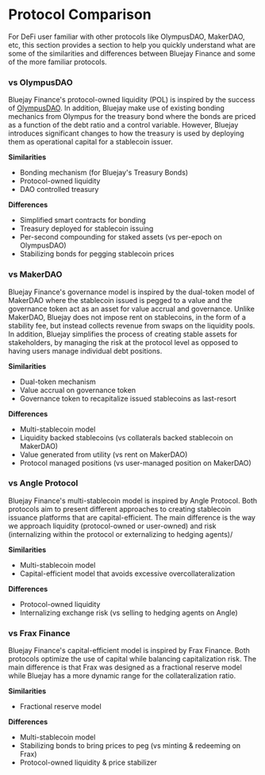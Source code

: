 # Protocol Comparison

For DeFi user familiar with other protocols like OlympusDAO, MakerDAO, etc, this section provides a section to help you quickly understand what are some of the similarities and differences between Bluejay Finance and some of the more familiar protocols.&#x20;

### vs OlympusDAO

Bluejay Finance's protocol-owned liquidity (POL) is inspired by the success of [OlympusDAO](https://www.olympusdao.finance). In addition, Bluejay make use of existing bonding mechanics from Olympus for the treasury bond where the bonds are priced as a function of the debt ratio and a control variable. However, Bluejay introduces significant changes to how the treasury is used by deploying them as operational capital for a stablecoin issuer.

**Similarities**

* Bonding mechanism (for Bluejay's Treasury Bonds)
* Protocol-owned liquidity
* DAO controlled treasury

**Differences**

* Simplified smart contracts for bonding
* Treasury deployed for stablecoin issuing
* Per-second compounding for staked assets (vs per-epoch on OlympusDAO)
* Stabilizing bonds for pegging stablecoin prices

### vs MakerDAO

Bluejay Finance's governance model is inspired by the dual-token model of MakerDAO where the stablecoin issued is pegged to a value and the governance token act as an asset for value accrual and governance. Unlike MakerDAO, Bluejay does not impose rent on stablecoins, in the form of a stability fee, but instead collects revenue from swaps on the liquidity pools. In addition, Bluejay simplifies the process of creating stable assets for stakeholders, by managing the risk at the protocol level as opposed to having users manage individual debt positions.&#x20;

**Similarities**

* Dual-token mechanism
* Value accrual on governance token
* Governance token to recapitalize issued stablecoins as last-resort

**Differences**

* Multi-stablecoin model
* Liquidity backed stablecoins (vs collaterals backed stablecoin on MakerDAO)
* Value generated from utility (vs rent on MakerDAO)
* Protocol managed positions (vs user-managed position on MakerDAO)

### vs Angle Protocol

Bluejay Finance's multi-stablecoin model is inspired by Angle Protocol. Both protocols aim to present different approaches to creating stablecoin issuance platforms that are capital-efficient. The main difference is the way we approach liquidity (protocol-owned or user-owned) and risk (internalizing within the protocol or externalizing to hedging agents)/

**Similarities**

* Multi-stablecoin model
* Capital-efficient model that avoids excessive overcollateralization

**Differences**

* Protocol-owned liquidity
* Internalizing exchange risk (vs selling to hedging agents on Angle)

### vs Frax Finance

Bluejay Finance's capital-efficient model is inspired by Frax Finance. Both protocols optimize the use of capital while balancing capitalization risk. The main difference is that Frax was designed as a fractional reserve model while Bluejay has a more dynamic range for the collateralization ratio.

**Similarities**

* Fractional reserve model

**Differences**

* Multi-stablecoin model
* Stabilizing bonds to bring prices to peg (vs minting & redeeming on Frax)
* Protocol-owned liquidity & price stabilizer
